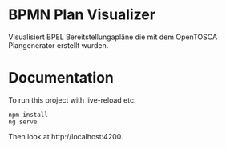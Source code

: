 # BPMN Plan Visualizer

Visualisiert BPEL Bereitstellungapläne die 
mit dem OpenTOSCA Plangenerator erstellt wurden.

# Documentation

To run this project with live-reload etc: 
 
    npm install
    ng serve  
    
Then look at http://localhost:4200. 

